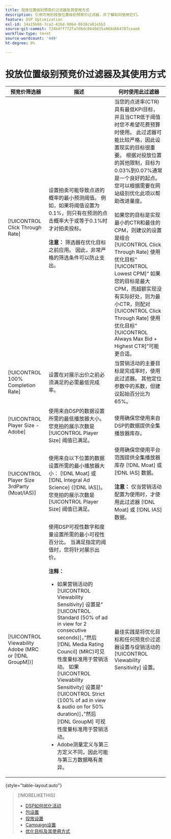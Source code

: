 ```yaml
---
title: 投放位置级别预竞价过滤器及其使用方式
description: 引用可用的投放位置级别预竞价过滤器，并了解如何使用它们。
feature: DSP Optimization
exl-id: 34a15666-7ca2-416d-9064-8638ca81e5b3
source-git-commit: 724b4ff772fa7d6dc0640d35a968d664707ceae6
workflow-type: tm+mt
source-wordcount: '449'
ht-degree: 0%

---
```


# 投放位置级别预竞价过滤器及其使用方式

| 预竞价筛选器 | 描述 | 何时使用此过滤器 |
| ---------------| ----------- | ---------------------- |
| [!UICONTROL Click Through Rate] | 设置拍卖可能导致点进的概率的最小预测阈值。 例如，如果将阈值设置为0.1%，则只有在预测的点击概率大于或等于0.1%时才对拍卖投标。<br><br><b>注意：</b> 筛选器在优化目标之前应用。 因此，非常严格的筛选条件可以防止支出。 | 当您的点进率(CTR)具有最低KPI目标，并且当CTR低于阈值时您不希望花费预算时使用。 此过滤器可能比较严格，因此设置现实的目标很重要。 根据对投放位置的其他限制，目标为0.03%到0.07%通常是一个良好的起点。 您可以根据需要在网站级别优化此项以帮助改进量度。<br><br>如果您的目标是实现最小的CTR和最佳的CPM，则建议的设置是组合 [!UICONTROL Click Through Rate] 使用优化目标&quot;[!UICONTROL Lowest CPM]“ 如果您的目标是最大CPM，而超额实现没有实际好处，则为最小CTR，则配对 [!UICONTROL Click Through Rate] 使用优化目标&quot;[!UICONTROL Always Max Bid + Highest CTR]”可能更合适。 |
| [!UICONTROL 100% Completion Rate] | 设置在对展示出价之前必须满足的必需最低完成率。 | 当营销活动的主要目标是完成率时，使用此过滤器。 其他定位参数中的系数，但建议起始百分比为65%。 |
| [!UICONTROL Player Size - Adobe] | 使用来自DSP的数据设置所需的最低播放器大小。 您竞拍的展示次数是 [!UICONTROL Player Size] 阈值已满足。 | 使用确保您使用来自DSP的数据提供全集播放器库存。 |
| [!UICONTROL Player Size 3rdParty (Moat/IAS)] | 使用来自以下位置的数据设置所需的最小播放器大小： [!DNL Moat] 或 [!DNL Integral Ad Science] ([!DNL IAS])。 您竞拍的展示次数是 [!UICONTROL Player Size] 阈值已满足。 | 使用确保您使用平台范围提供全集播放器库存 [!DNL Moat] 或 [!DNL IAS] 数据。<br><br><b>注意：</b> 仅当营销活动配置为使用时，才使用此过滤器 [!DNL Moat] 或 [!DNL IAS] 数据。 |
| [!UICONTROL Viewability Adobe (MRC or [!DNL GroupM])] | 使用DSP可视性数字和度量设置所需的最小可视性百分比。 当满足指定的阈值时，您将针对展示出价。<br><br><b>注释：</b><ul><li>如果营销活动的 [!UICONTROL Viewability Sensitivity] 设置是&quot;[!UICONTROL Standard (50% of ad in view for 2 consecutive seconds)]，”然后 [!DNL Media Rating Council] (MRC)可见性度量标准用于营销活动。 如果 [!UICONTROL Viewability Sensitivity] 设置是&quot;[!UICONTROL Strict (100% of ad in view & audio on for 50% duration)]，”然后 [!DNL GroupM] 可视性度量标准用于营销活动。</li><li>Adobe测量定义与第三方定义不同，因此可能与第三方数据略有差异。</li></ul> | 最佳实践是将优化目标和任何预竞价过滤器设置与促销活动的 [!UICONTROL Viewability Sensitivity] 设置。 |

{style="table-layout:auto"}

>[!MORELIKETHIS]
>
>* [DSP如何优化活动](optimization-how-dsp-optimizes-campaigns.md)
>* [包设置](/help/dsp/campaign-management/packages/package-settings.md)
>* [投放设置](/help/dsp/campaign-management/placements/placement-settings.md)
>* [Campaign设置](/help/dsp/campaign-management/campaigns/campaign-settings.md)
>* [优化目标及其使用方式](optimization-goals.md)
